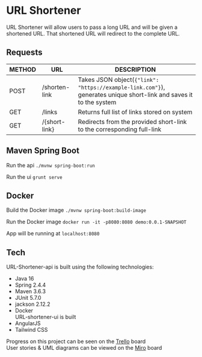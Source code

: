 # URL Shortener
URL Shortener will allow users to pass a long URL and will be given a shortened URL.
That shortened URL will redirect to the complete URL.

## Requests
| METHOD | URL | DESCRIPTION |
| ------ | ------ | ------ |
| POST | /shorten-link | Takes JSON object(```{"link": "https://example-link.com"}```), generates unique short-link and saves it to the system |
| GET | /links | Returns full list of links stored on system |
| GET | /{short-link} | Redirects from the provided short-link to the corresponding full-link |

## Maven Spring Boot
Run the api
```./mvnw spring-boot:run```

Run the ui
```grunt serve```

## Docker
Build the Docker image
```./mvnw spring-boot:build-image```

Run the Docker image
```docker run -it -p8080:8080 demo:0.0.1-SNAPSHOT```

App will be running at
```localhost:8080```

## Tech
URL-Shortener-api is built using the following technologies:
- Java 16
- Spring 2.4.4
- Maven 3.6.3
- JUnit 5.7.0
- jackson 2.12.2
- Docker  
URL-shortener-ui is built 
- AngularJS
- Tailwind CSS

Progress on this project can be seen on the [Trello] board  
User stories & UML diagrams can be viewed on the [Miro] board

[Trello]: <https://trello.com/b/XV99y2JP>
[Miro]: https://miro.com/app/board/o9J_lMOnXfU=/